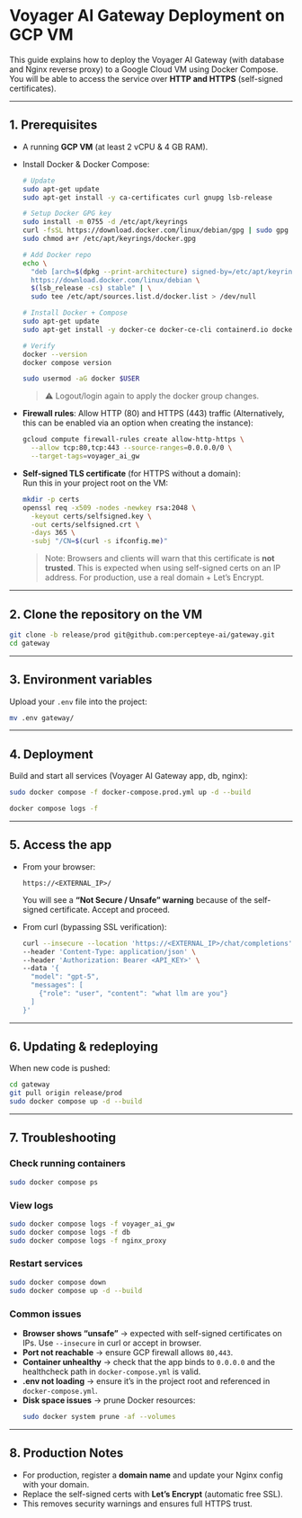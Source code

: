 # Voyager AI Gateway Deployment on GCP VM

This guide explains how to deploy the Voyager AI Gateway (with database and Nginx reverse proxy) to a Google Cloud VM using Docker Compose.  
You will be able to access the service over **HTTP and HTTPS** (self-signed certificates).

---

## 1. Prerequisites

- A running **GCP VM** (at least 2 vCPU & 4 GB RAM).
- Install Docker & Docker Compose:

  ```bash
  # Update
  sudo apt-get update
  sudo apt-get install -y ca-certificates curl gnupg lsb-release

  # Setup Docker GPG key
  sudo install -m 0755 -d /etc/apt/keyrings
  curl -fsSL https://download.docker.com/linux/debian/gpg | sudo gpg --dearmor -o /etc/apt/keyrings/docker.gpg
  sudo chmod a+r /etc/apt/keyrings/docker.gpg

  # Add Docker repo
  echo \
    "deb [arch=$(dpkg --print-architecture) signed-by=/etc/apt/keyrings/docker.gpg] \
    https://download.docker.com/linux/debian \
    $(lsb_release -cs) stable" | \
    sudo tee /etc/apt/sources.list.d/docker.list > /dev/null

  # Install Docker + Compose
  sudo apt-get update
  sudo apt-get install -y docker-ce docker-ce-cli containerd.io docker-buildx-plugin docker-compose-plugin

  # Verify
  docker --version
  docker compose version

  sudo usermod -aG docker $USER
  ```

  > ⚠️ Logout/login again to apply the docker group changes.

- **Firewall rules**: Allow HTTP (80) and HTTPS (443) traffic (Alternatively, this can be enabled via an option when creating the instance):

  ```bash
  gcloud compute firewall-rules create allow-http-https \
    --allow tcp:80,tcp:443 --source-ranges=0.0.0.0/0 \
    --target-tags=voyager_ai_gw
  ```

- **Self-signed TLS certificate** (for HTTPS without a domain):  
  Run this in your project root on the VM:

  ```bash
  mkdir -p certs
  openssl req -x509 -nodes -newkey rsa:2048 \
    -keyout certs/selfsigned.key \
    -out certs/selfsigned.crt \
    -days 365 \
    -subj "/CN=$(curl -s ifconfig.me)"
  ```

  > Note: Browsers and clients will warn that this certificate is **not trusted**. This is expected when using self-signed certs on an IP address. For production, use a real domain + Let’s Encrypt.

---

## 2. Clone the repository on the VM

```bash
git clone -b release/prod git@github.com:percepteye-ai/gateway.git
cd gateway
```

---

## 3. Environment variables

Upload your `.env` file into the project:

```bash
mv .env gateway/
```

---

## 4. Deployment

Build and start all services (Voyager AI Gateway app, db, nginx):

```bash
sudo docker compose -f docker-compose.prod.yml up -d --build

docker compose logs -f
```

---

## 5. Access the app

- From your browser:

  ```
  https://<EXTERNAL_IP>/
  ```

  You will see a **“Not Secure / Unsafe” warning** because of the self-signed certificate. Accept and proceed.

- From curl (bypassing SSL verification):

  ```bash
  curl --insecure --location 'https://<EXTERNAL_IP>/chat/completions' \
  --header 'Content-Type: application/json' \
  --header 'Authorization: Bearer <API_KEY>' \
  --data '{
    "model": "gpt-5",
    "messages": [
      {"role": "user", "content": "what llm are you"}
    ]
  }'
  ```

---

## 6. Updating & redeploying

When new code is pushed:

```bash
cd gateway
git pull origin release/prod
sudo docker compose up -d --build
```

---

## 7. Troubleshooting

### Check running containers

```bash
sudo docker compose ps
```

### View logs

```bash
sudo docker compose logs -f voyager_ai_gw
sudo docker compose logs -f db
sudo docker compose logs -f nginx_proxy
```

### Restart services

```bash
sudo docker compose down
sudo docker compose up -d --build
```

### Common issues

- **Browser shows “unsafe”** → expected with self-signed certificates on IPs. Use `--insecure` in curl or accept in browser.
- **Port not reachable** → ensure GCP firewall allows `80,443`.
- **Container unhealthy** → check that the app binds to `0.0.0.0` and the healthcheck path in `docker-compose.yml` is valid.
- **.env not loading** → ensure it’s in the project root and referenced in `docker-compose.yml`.
- **Disk space issues** → prune Docker resources:
  ```bash
  sudo docker system prune -af --volumes
  ```

---

## 8. Production Notes

- For production, register a **domain name** and update your Nginx config with your domain.
- Replace the self-signed certs with **Let’s Encrypt** (automatic free SSL).
- This removes security warnings and ensures full HTTPS trust.
